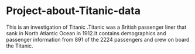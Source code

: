 # Project-about-Titanic-data

This is an investigation of Titanic .Titanic was a British passenger liner that sank in North Atlantic Ocean in 1912.It contains demographics and passenger information from 891 of the 2224 passengers and crew on board the Titanic.
